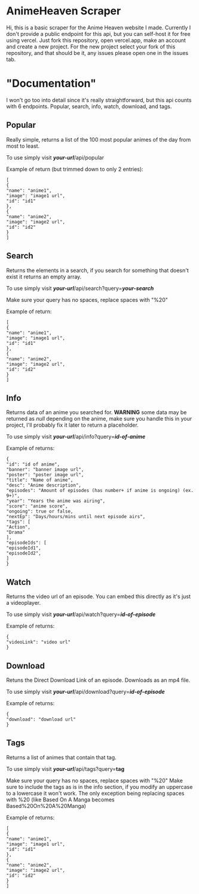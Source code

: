 # AnimeHeaven Scraper
Hi, this is a basic scraper for the Anime Heaven website I made.
Currently I don't provide a public endpoint for this api, but you can self-host it for free using vercel. Just fork this repository, open vercel.app, make an account and create a new project. For the new project select your fork of this repository, and that should be it, any issues please open one in the issues tab.

# "Documentation"
I won't go too into detail since it's really straightforward, but this api counts with 6 endpoints.
Popular, search, info, watch, download, and tags.

## Popular
Really simple, returns a list of the 100 most popular animes of the day from most to least.

To use simply visit **_your-url_**/api/popular

Example of return (but trimmed down to only 2 entries):
```
[
{
"name": "anime1",
"image": "image1 url",
"id": "id1"
},
{
"name": "anime2",
"image": "image2 url",
"id": "id2"
}
]
```

## Search
Returns the elements in a search, if you search for something that doesn't exist it returns an empty array.

To use simply visit **_your-url_**/api/search?query=**_your-search_**

Make sure your query has no spaces, replace spaces with "%20"

Example of return:
```
[
{
"name": "anime1",
"image": "image1 url",
"id": "id1"
},
{
"name": "anime2",
"image": "image2 url",
"id": "id2"
}
]
```

## Info
Returns data of an anime you searched for. **WARNING** some data may be returned as *null* depending on the anime, make sure you handle this in your project, I'll probably fix it later to return a placeholder.

To use simply visit **_your-url_**/api/info?query=**_id-of-anime_**

Example of returns:
```
{
"id": "id of anime",
"banner": "banner image url",
"poster": "poster image url",
"title": "Name of anime",
"desc": "Anime description",
"episodes": "Amount of episodes (has number+ if anime is ongoing) (ex. 9+)",
"year": "Years the anime was airing",
"score": "anime score",
"ongoing": true or false,
"nextEp": "Days/hours/mins until next episode airs",
"tags": [
"Action",
"Drama"
],
"episodeIds": [
"episodeId1",
"episodeId2",
]
}
```

## Watch
Returns the video url of an episode. You can embed this directly as it's just a videoplayer.

To use simply visit **_your-url_**/api/watch?query=**_id-of-episode_**

Example of returns:
```
{
"videoLink": "video url"
}
```

## Download
Retuns the Direct Download Link of an episode. Downloads as an mp4 file.

To use simply visit **_your-url_**/api/download?query=**_id-of-episode_**

Example of returns:
```
{
"download": "download url"
}
```

## Tags
Returns a list of animes that contain that tag. 

To use simply visit **_your-url_**/api/tags?query=**tag**

Make sure your query has no spaces, replace spaces with "%20"
Make sure to include the tags as is in the info section, if you modify an uppercase to a lowercase it won't work. The only exception being replacing spaces with %20 (like Based On A Manga becomes Based%20On%20A%20Manga)

Example of returns:
```
[
{
"name": "anime1",
"image": "image1 url",
"id": "id1"
},
{
"name": "anime2",
"image": "image2 url",
"id": "id2"
}
]
```
